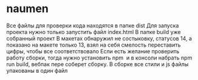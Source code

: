 # naumen
Все файлы для проверки кода находятся в папке dist
Для запуска проекта нужно только запустить файл index.html
В папке build уже собранный проект
В макетах обнаружил не состыковку, статусов 14, а показано на макете только 13, взял на себя смелость переставить цифры, чтобы все соответствовало
Если есть желание проверить работу сборки, тогда нужно установить npm  и в консоли набрать npm run build, вебпак пере соберет сборку. В сборке все стили и js файлы упакованы в один файл
